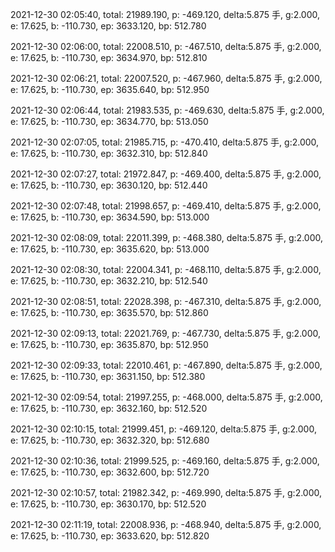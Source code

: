2021-12-30 02:05:40, total: 21989.190, p: -469.120, delta:5.875 手, g:2.000, e: 17.625, b: -110.730, ep: 3633.120, bp: 512.780

2021-12-30 02:06:00, total: 22008.510, p: -467.510, delta:5.875 手, g:2.000, e: 17.625, b: -110.730, ep: 3634.970, bp: 512.810

2021-12-30 02:06:21, total: 22007.520, p: -467.960, delta:5.875 手, g:2.000, e: 17.625, b: -110.730, ep: 3635.640, bp: 512.950

2021-12-30 02:06:44, total: 21983.535, p: -469.630, delta:5.875 手, g:2.000, e: 17.625, b: -110.730, ep: 3634.770, bp: 513.050

2021-12-30 02:07:05, total: 21985.715, p: -470.410, delta:5.875 手, g:2.000, e: 17.625, b: -110.730, ep: 3632.310, bp: 512.840

2021-12-30 02:07:27, total: 21972.847, p: -469.400, delta:5.875 手, g:2.000, e: 17.625, b: -110.730, ep: 3630.120, bp: 512.440

2021-12-30 02:07:48, total: 21998.657, p: -469.410, delta:5.875 手, g:2.000, e: 17.625, b: -110.730, ep: 3634.590, bp: 513.000

2021-12-30 02:08:09, total: 22011.399, p: -468.380, delta:5.875 手, g:2.000, e: 17.625, b: -110.730, ep: 3635.620, bp: 513.000

2021-12-30 02:08:30, total: 22004.341, p: -468.110, delta:5.875 手, g:2.000, e: 17.625, b: -110.730, ep: 3632.210, bp: 512.540

2021-12-30 02:08:51, total: 22028.398, p: -467.310, delta:5.875 手, g:2.000, e: 17.625, b: -110.730, ep: 3635.570, bp: 512.860

2021-12-30 02:09:13, total: 22021.769, p: -467.730, delta:5.875 手, g:2.000, e: 17.625, b: -110.730, ep: 3635.870, bp: 512.950

2021-12-30 02:09:33, total: 22010.461, p: -467.890, delta:5.875 手, g:2.000, e: 17.625, b: -110.730, ep: 3631.150, bp: 512.380

2021-12-30 02:09:54, total: 21997.255, p: -468.000, delta:5.875 手, g:2.000, e: 17.625, b: -110.730, ep: 3632.160, bp: 512.520

2021-12-30 02:10:15, total: 21999.451, p: -469.120, delta:5.875 手, g:2.000, e: 17.625, b: -110.730, ep: 3632.320, bp: 512.680

2021-12-30 02:10:36, total: 21999.525, p: -469.160, delta:5.875 手, g:2.000, e: 17.625, b: -110.730, ep: 3632.600, bp: 512.720

2021-12-30 02:10:57, total: 21982.342, p: -469.990, delta:5.875 手, g:2.000, e: 17.625, b: -110.730, ep: 3630.170, bp: 512.520

2021-12-30 02:11:19, total: 22008.936, p: -468.940, delta:5.875 手, g:2.000, e: 17.625, b: -110.730, ep: 3633.620, bp: 512.820